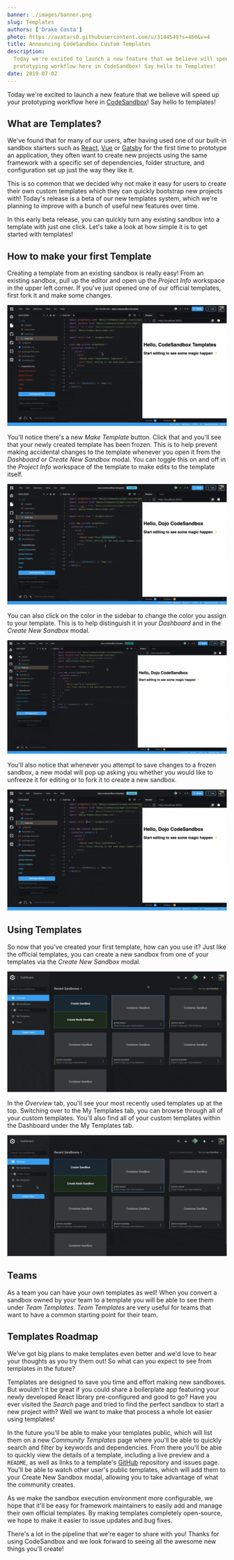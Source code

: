 ```yaml
---
banner: ./images/banner.png
slug: Templates
authors: ['Drake Costa']
photo: https://avatars0.githubusercontent.com/u/3144549?s=460&v=4
title: Announcing CodeSandbox Custom Templates
description:
  Today we're excited to launch a new feature that we believe will speed up your
  prototyping workflow here in CodeSandbox! Say hello to Templates!
date: 2019-07-02
---
```


Today we're excited to launch a new feature that we believe will speed up your
prototyping workflow here in [CodeSandbox](https://codesandbox.io)! Say hello to
templates!

## What are Templates?

We've found that for many of our users, after having used one of our built-in
sandbox starters such as [React](https://github.com/facebook/react),
[Vue](https://github.com/vuejs/vue) or
[Gatsby](https://github.com/gatsbyjs/gatsby) for the first time to prototype an
application, they often want to create new projects using the same framework
with a specific set of dependencies, folder structure, and configuration set up
just the way they like it.

This is so common that we decided why not make it easy for users to create their
own custom templates which they can quickly bootstrap new projects with! Today's
release is a beta of our new templates system, which we're planning to improve
with a bunch of useful new features over time.

In this early beta release, you can quickly turn any existing sandbox into a
template with just one click. Let's take a look at how simple it is to get
started with templates!

## How to make your first Template

Creating a template from an existing sandbox is really easy! From an existing
sandbox, pull up the editor and open up the _Project Info_ workspace in the
upper left corner. If you've just opened one of our official templates, first
fork it and make some changes.

![Make Template from Sandbox](./images/1.gif)

You'll notice there's a new _Make Template_ button. Click that and you'll see
that your newly created template has been frozen. This is to help prevent making
accidental changes to the template whenever you open it from the _Dashboard_ or
_Create New Sandbox_ modal. You can toggle this on and off in the _Project Info_
workspace of the template to make edits to the template itself.

![Unfreeze](./images/2.gif)

You can also click on the color in the sidebar to change the color you assign to
your template. This is to help distinguish it in your _Dashboard_ and in the
_Create New Sandbox_ modal.

![Change Template Color](./images/3.gif)

You'll also notice that whenever you attempt to save changes to a frozen
sandbox, a new modal will pop up asking you whether you would like to unfreeze
it for editing or to fork it to create a new sandbox.

![Fork Sandbox Modal](./images/4.gif)

## Using Templates

So now that you've created your first template, how can you use it? Just like
the official templates, you can create a new sandbox from one of your templates
via the _Create New Sandbox_ modal.

![Use Template](./images/5.gif)

In the _Overview_ tab, you'll see your most recently used templates up at the
top. Switching over to the My Templates tab, you can browse through all of your
custom templates. You'll also find all of your custom templates within the
Dashboard under the My Templates tab.

![My Templates](./images/6.gif)

## Teams

As a team you can have your own templates as well! When you convert a sandbox
owned by your team to a template you will be able to see them under _Team
Templates_. _Team Templates_ are very useful for teams that want to have a
common starting point for their team.

## Templates Roadmap

We've got big plans to make templates even better and we'd love to hear your
thoughts as you try them out! So what can you expect to see from templates in
the future?

Templates are designed to save you time and effort making new sandboxes. But
wouldn't it be great if you could share a boilerplate app featuring your newly
developed React library pre-configured and good to go? Have you ever visited the
_Search_ page and tried to find the perfect sandbox to start a new project with?
Well we want to make that process a whole lot easier using templates!

In the future you'll be able to make your templates public, which will list them
on a new _Community Templates_ page where you'll be able to quickly search and
filter by keywords and dependencies. From there you'll be able to quickly view
the details of a template, including a live preview and a `README`, as well as
links to a template's [GitHub](https://github.com) repository and issues page.
You'll be able to watch other user's public templates, which will add them to
your Create New Sandbox modal, allowing you to take advantage of what the
community creates.

As we make the sandbox execution environment more configurable, we hope that
it'll be easy for framework maintainers to easily add and manage their own
official templates. By making templates completely open-source, we hope to make
it easier to issue updates and bug fixes.

There's a lot in the pipeline that we're eager to share with you! Thanks for
using CodeSandbox and we look forward to seeing all the awesome new things
you'll create!

